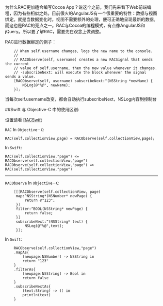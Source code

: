 
为什么RAC更加适合编写Cocoa App？说这个之前，我们先来看下Web前端编程，因为有些相似之处。目前很火的AngularJS有一个很重要的特性：数据与视图绑定。就是当数据变化时，视图不需要额外的处理，便可正确地呈现最新的数据。而这也是RAC的亮点之一。RAC与Cocoa的编程模式，有点像AngularJS和jQuery。所以要了解RAC，需要先在观念上做调整。

RAC进行数据绑定的例子：

		// When self.username changes, logs the new name to the console.
		//
		// RACObserve(self, username) creates a new RACSignal that sends the current
		// value of self.username, then the new value whenever it changes.
		// -subscribeNext: will execute the block whenever the signal sends a value.
		[RACObserve(self, username) subscribeNext:^(NSString *newName) {
		    NSLog(@"%@", newName);
		}];
当每次self.username改变，都会自动执行subscribeNext，NSLog内容到控制台

##Swift 与 Objective-C 中的使用区别:

设置请看 [RACSwift](https://github.com/zhuchaowe/RACSwift)

`RAC` In `Objective－C`:

	RAC(self.collectionView,page) = RACObserve(self.collectionView,page);

In `Swift`:

	RAC(self.collectionView,"page") <= RACObserve(self.collectionView,"page")
	RACObserve(self.collectionView,"page") => RAC(self.collectionView,"page")
	
___
    
`RACObserve` In `Objective－C`:
	
        [[[RACObserve(self.collectionView, page)
         map:^NSString*(NSNumber* newPage) {
             return @"123";
         }]
         filter:^BOOL(NSString* newPage) {
             return false;
         }]
         subscribeNext:^(NSString* text) {
             NSLog(@"%@",text);
         }];

In `Swift`:

        RACObserve(self.collectionView,"page")
        .mapAs{
            (newpage:NSNumber) -> NSString in
            return "123"
        }
        .filterAs{
            (newpage:NSString) -> Bool in
            return false
        }
        .subscribeNextAs{
            (text:String) -> () in
            println(text)
        }        
        
